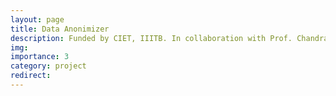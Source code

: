 ```yaml
---
layout: page
title: Data Anonimizer
description: Funded by CIET, IIITB. In collaboration with Prof. Chandrashekar Ramanathan, IIITB 
img: 
importance: 3
category: project
redirect: 
---
```


